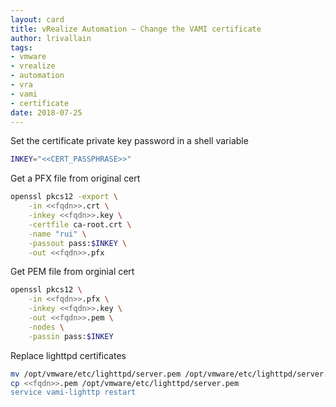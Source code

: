 ```yaml
---
layout: card
title: vRealize Automation – Change the VAMI certificate
author: lrivallain
tags:
- vmware
- vrealize
- automation
- vra
- vami
- certificate
date: 2018-07-25
---
```


Set the certificate private key password in a shell variable

```bash
INKEY="<<CERT_PASSPHRASE>>"
```

Get a PFX file from original cert

```bash
openssl pkcs12 -export \
    -in <<fqdn>>.crt \
    -inkey <<fqdn>>.key \
    -certfile ca-root.crt \
    -name "rui" \
    -passout pass:$INKEY \
    -out <<fqdn>>.pfx
```

Get PEM file from orginial cert

```bash
openssl pkcs12 \
    -in <<fqdn>>.pfx \
    -inkey <<fqdn>>.key \
    -out <<fqdn>>.pem \
    -nodes \
    -passin pass:$INKEY
```

Replace lighttpd certificates

```bash
mv /opt/vmware/etc/lighttpd/server.pem /opt/vmware/etc/lighttpd/server.pem-bak
cp <<fqdn>>.pem /opt/vmware/etc/lighttpd/server.pem
service vami-lighttp restart
```
